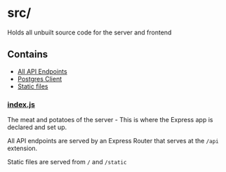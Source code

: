 # src/

Holds all unbuilt source code for the server and frontend

## Contains

- [All API Endpoints](api/)
- [Postgres Client](postgres/)
- [Static files](static/)

### [index.js](index.js)

The meat and potatoes of the server - This is where the Express app is declared and set up.

All API endpoints are served by an Express Router that serves at the `/api` extension.

Static files are served from `/` and `/static`
